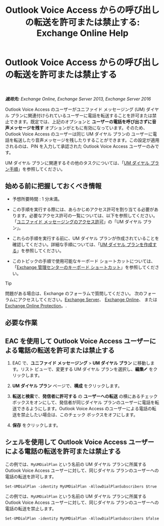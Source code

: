 ﻿---
title: 'Outlook Voice Access からの呼び出しの転送を許可または禁止する: Exchange Online Help'
TOCTitle: Outlook Voice Access からの呼び出しの転送を許可または禁止する
ms:assetid: b80c57f1-394c-4608-8ad3-52a3e6d697db
ms:mtpsurl: https://technet.microsoft.com/ja-jp/library/Ee423554(v=EXCHG.150)
ms:contentKeyID: 52057511
ms.date: 05/22/2018
mtps_version: v=EXCHG.150
ms.translationtype: HT
---

# Outlook Voice Access からの呼び出しの転送を許可または禁止する

 

_**適用先:** Exchange Online, Exchange Server 2013, Exchange Server 2016_

Outlook Voice Access のユーザーがユニファイド メッセージング (UM) ダイヤル プランに関連付けられているユーザーに電話を転送することを許可または禁止できます。既定では、上記のオプションと <strong>ユーザーの電話を呼び出さずに音声メッセージを残す</strong> オプションがともに有効になっています。そのため、Outlook Voice Access のユーザーは同じ UM ダイヤル プランの ユーザーに電話を転送したり音声メッセージを残したりすることができます。この設定が適用されるのは、PIN を入力して承認された Outlook Voice Access ユーザーのみです。

UM ダイヤル プランに関連するその他のタスクについては、「[UM ダイヤル プラン手順](um-dial-plan-procedures-exchange-2013-help.md)」を参照してください。

## 始める前に把握しておくべき情報

  - 予想所要時間 : 1 分未満。

  - この手順を実行する際には、あらかじめアクセス許可を割り当てる必要があります。必要なアクセス許可の一覧については、以下を参照してください。「[ユニファイド メッセージングのアクセス許可](unified-messaging-permissions-exchange-2013-help.md)」の「UM ダイヤル プラン」。

  - これらの手順を実行する前に、UM ダイヤル プランが作成されていることを確認してください。詳細な手順については、「[UM ダイヤル プランを作成する](create-a-um-dial-plan-exchange-2013-help.md)」を参照してください。

  - このトピックの手順で使用可能なキーボード ショートカットについては、「[Exchange 管理センターのキーボード ショートカット](keyboard-shortcuts-in-the-exchange-admin-center-exchange-online-protection-help.md)」を参照してください。


> [!TIP]
> 問題がある場合は、Exchange のフォーラムで質問してください。 次のフォーラムにアクセスしてください。<A href="https://go.microsoft.com/fwlink/p/?linkid=60612">Exchange Server</A>、 <A href="https://go.microsoft.com/fwlink/p/?linkid=267542">Exchange Online</A>、 または <A href="https://go.microsoft.com/fwlink/p/?linkid=285351">Exchange Online Protection</A>。.



## 必要な作業

## EAC を使用して Outlook Voice Access ユーザーによる電話の転送を許可または禁止する

1.  EAC で、<strong>ユニファイド メッセージング</strong> \> <strong>UM ダイヤル プラン</strong> に移動します。リスト ビューで、変更する UM ダイヤル プランを選択し、<strong>編集</strong>![編集アイコン](images/Bb124582.6f53ccb2-1f13-4c02-bea0-30690e6ea71d(EXCHG.150).gif "編集アイコン") をクリックします。

2.  <strong>UM ダイヤル プラン</strong> ページで、<strong>構成</strong> をクリックします。

3.  <strong>転送と検索</strong>で、<strong>発信者に許可する</strong> の <strong>ユーザーへの転送</strong> の横にあるチェック ボックスをオンにして、発信者が同じダイヤル プランのユーザーに電話を転送できるようにします。Outlook Voice Access のユーザーによる電話の転送を禁止したい場合は、このチェック ボックスをオフにします。

4.  <strong>保存</strong> をクリックします。

## シェルを使用して Outlook Voice Access ユーザーによる電話の転送を許可または禁止する

この例では、`MyUMDialPlan` という名前の UM ダイヤル プランに所属する Outlook Voice Access ユーザーに対して、同じダイヤル プランのユーザーへの電話の転送を許可します。

    Set-UMDialPlan -identity MyUMDialPlan -AllowDialPlanSubscribers $true

この例では、`MyUMDialPlan` という名前の UM ダイヤル プランに所属する Outlook Voice Access ユーザーに対して、同じダイヤル プランのユーザーへの電話の転送を禁止します。

    Set-UMDialPlan -identity MyUMDialPlan -AllowDialPlanSubscribers $false

